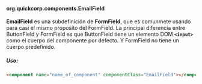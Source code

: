 #### org.quickcorp.components.EmailField

**EmailField** es una subdefinición de **FormField**, que es comunmete usando para casi el mismo proposito del FormField. La principal diferencia entre ButtonField y FormField es que ButtonField tiene un elemento DOM **```<input>```** como el cuerpo del componente por defecto. Y FormField no tiene un cuerpo predefinido.

##### Uso:

```html
<component name="name_of_component" componentClass="EmailField"></component>
```
